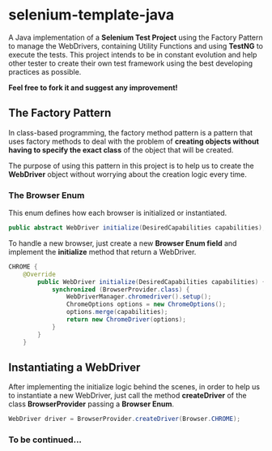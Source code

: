 # selenium-template-java

A Java implementation of a **Selenium Test Project** using the Factory Pattern to manage the WebDrivers, containing Utility Functions and using **TestNG** to execute the tests. This project intends to be in constant evolution and help other tester to create their own test framework using the best developing practices as possible. 

**Feel free to fork it and suggest any improvement!**


## The Factory Pattern

In class-based programming, the factory method pattern is a pattern that uses factory methods to deal with the problem of **creating objects without having to specify the exact class** of the object that will be created.

The purpose of using this pattern in this project is to help us to create the **WebDriver** object without worrying about the creation logic every time.

### The Browser Enum

This enum defines how each browser is initialized or instantiated.

```java
public abstract WebDriver initialize(DesiredCapabilities capabilities);
```

To handle a new browser, just create a new **Browser Enum field** and implement the **initialize** method that return a WebDriver.

```java
CHROME {
    @Override
		public WebDriver initialize(DesiredCapabilities capabilities) {
			synchronized (BrowserProvider.class) {
				WebDriverManager.chromedriver().setup();
				ChromeOptions options = new ChromeOptions();
				options.merge(capabilities);
				return new ChromeDriver(options);
			}
		}
	}
```

## Instantiating a WebDriver

After implementing the initialize logic behind the scenes, in order to help us to instantiate a new WebDriver, just call the method **createDriver** of the class **BrowserProvider** passing a **Browser Enum**.

```java
WebDriver driver = BrowserProvider.createDriver(Browser.CHROME);
```



### To be continued...
